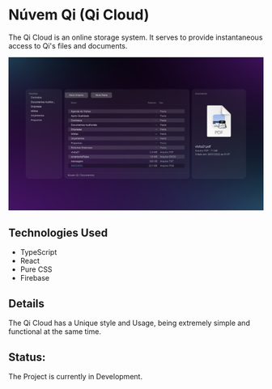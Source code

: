 # Núvem Qi (Qi Cloud)

The Qi Cloud is an online storage system. It serves to provide instantaneous access to Qi's files and documents.

![Screenshot](screenshot.png)

## Technologies Used

- TypeScript
- React
- Pure CSS
- Firebase

## Details

The Qi Cloud has a Unique style and Usage, being extremely simple and functional at the same time.

## Status:

The Project is currently in Development.
